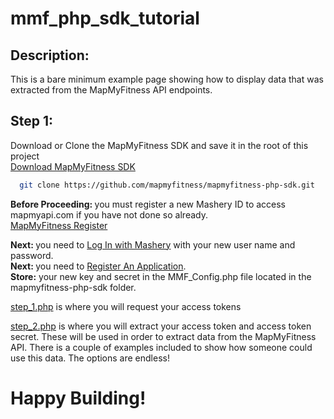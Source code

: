 # mmf_php_sdk_tutorial
## Description:
This is a bare minimum example page showing how to display data that was extracted from the MapMyFitness API endpoints.

## Step 1:
Download or Clone the MapMyFitness SDK and save it in the root of this project<br>
<a target="_blank" href="https://github.com/mapmyfitness/mapmyfitness-php-sdk">Download MapMyFitness SDK</a>

```bash
  git clone https://github.com/mapmyfitness/mapmyfitness-php-sdk.git
```
<b>Before Proceeding: </b>you must register a new Mashery ID to access mapmyapi.com if you have not done so already.<br>
<a target="_blank" href="https://www.mapmyapi.com/member/register">MapMyFitness Register</a> 

<b>Next: </b>you need to <a target="_blank" href="https://www.mapmyapi.com/login/login?r=https%3A%2F%2Fwww.mapmyapi.com%2Fapps%2F&h=db4d73136ef86aadef1bf6b9f3002114">Log In with Mashery</a> with your new user name and password.<br>
<b>Next: </b> you need to <a target="_blank" href="https://www.mapmyapi.com/apps/">Register An Application</a>.<br>
<b>Store:</b> your new key and secret in the MMF_Config.php file located in the mapmyfitness-php-sdk folder.



<a target="_blank" href="https://github.com/brday/mmf_php_sdk_tutorial/blob/master/step_1.php">step_1.php</a> is where you will request your access tokens <br>

<a target="_blank" href="https://github.com/brday/mmf_php_sdk_tutorial/blob/master/step_2.php">step_2.php</a> is where you will extract your access token and access token secret. These will be used in order to extract data from the MapMyFitness API. There is a couple of examples included to show how someone could use this data. The options are endless!

<h1><b>Happy Building!</b></h1>
